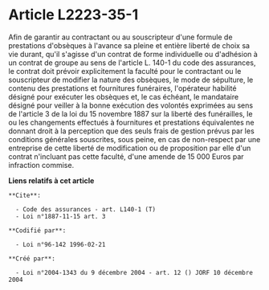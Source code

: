# Article L2223-35-1

Afin de garantir au contractant ou au souscripteur d'une formule de prestations d'obsèques à l'avance sa pleine et entière
liberté de choix sa vie durant, qu'il s'agisse d'un contrat de forme individuelle ou d'adhésion à un contrat de groupe au
sens de l'article L. 140-1 du code des assurances, le contrat doit prévoir explicitement la faculté pour le contractant ou le
souscripteur de modifier la nature des obsèques, le mode de sépulture, le contenu des prestations et fournitures funéraires,
l'opérateur habilité désigné pour exécuter les obsèques et, le cas échéant, le mandataire désigné pour veiller à la bonne
exécution des volontés exprimées au sens de l'article 3 de la loi du 15 novembre 1887 sur la liberté des funérailles, le ou
les changements effectués à fournitures et prestations équivalentes ne donnant droit à la perception que des seuls frais de
gestion prévus par les conditions générales souscrites, sous peine, en cas de non-respect par une entreprise de cette liberté
de modification ou de proposition par elle d'un contrat n'incluant pas cette faculté, d'une amende de 15 000 Euros par
infraction commise.

**Liens relatifs à cet article**

	**Cite**:

	  - Code des assurances - art. L140-1 (T)
	  - Loi n°1887-11-15 art. 3

	**Codifié par**:

	  - Loi n°96-142 1996-02-21

	**Créé par**:

	  - Loi n°2004-1343 du 9 décembre 2004 - art. 12 () JORF 10 décembre 2004

